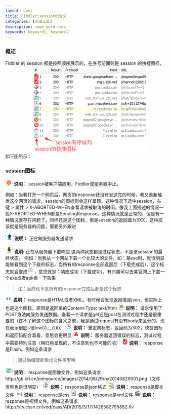 ```yaml
---
layout: post
title: Fiddler|session的含义
categories: [测试工具]
description: some word here
keywords: keyword1, keyword2
---
```


### 概述
Fiddler 的 session 都是按照顺序展示的，在序号前面则是 session 的快捷图标，如下图所示：
![2015-12-19-1](/images/2015-12-19-1.png)

### session图标
![2015-12-19-2](/images/2015-12-19-2.png) 
**说明：** session被客户端应用，Fiddler或服务器中止。

例如：当我打开一个网页后，网页的response还没有发送完的时候，我又重新触发这个网页的请求，session的图标则会这样呈现，这种情况下选中session，右键 > 属性 > X-ABORTED-WHEN查看请求被取消的时间，像我上面描述的情况一般X-ABORTED-WHEN都是SendingResponse。这种情况就是正常的，但是有一种情况就存在问题了。同样还是这个图标，但是session的返回值为5XX，这种应该就是服务器的问题，需要另外跟进


![2015-19-3](/images/2015-12-19-3.png) 
**说明：** 正在向服务器发送请求

![2015-12-19-4](/images/2015-12-19-4.png)
**说明:** 正在从服务器下载响应
这两种状态都是过程状态，不是该session的最终状态。
例如：当我从一个网站下载一个比较大的文件，如：某exe时，就很明显能够看到这个下载的标志，当所有的response全部返回后（下载完成后），这个标志就会变成![2015-12-19-5](/images/2015-12-19-5.png)，意思就是：响应成功（下载成功），有兴趣可以去某官网上下载一个exe或者apk看一下效果
> 注：当然也不是所有的response完成后都是这个标志


![2015-12-19-6](/images/2015-12-19-6.png)
**说明：** response是HTML或者XML。有时候会发现返回值是json，但实际上也是这个图标，原因是返回值的Content-Type: text/html
![2015-12-19-7](/images/2015-12-19-7.png)
**说明：** 请求使用了POST方法向服务发送数据。查看一个请求是get还是post在测试过程中还是很重要的（在不了解这个图标的含义之前，我是通过request有没有body来区分的，现在表示很囧~很low(⊙﹏⊙)b）
![2015-12-19-8](/images/2015-12-19-8.png)
**说明：** 重定向标志，返回码为302，快捷图标和返回码配合着看，意思会更明显
![2015-12-19-9](/images/2015-12-19-9.png)
**说明：** 服务器返回错误的标志，测试过程中需要特别注意（用红色呈现的，不注意到也不可能的哈）
![2015-12-19-10](/images/2015-12-19-10.png)
**说明：** response是Flash。例如这条请求[](http://img1.126.net/channel12/021501/300250_1113.swf)
> 通过后缀就能看出文件类型哈


![2015-12-19-11](/images/2015-12-19-11.png)
**说明：** response是图像文件。例如这条请求http://gb.cri.cn/mmsource/images/2014/08/29/nx20140829001.png（文件类型也是很明显）
![2015-12-19-12](/images/2015-12-19-12.png)
**说明：** response是json格式
![2015-12-19-13](/images/2015-12-19-13.png)
**说明：** response是脚本文件
![2015-12-19-14](/images/2015-12-19-14.png)
**说明：** response是css
![2015-12-19-15](/images/2015-12-19-15.png)
**说明：** response是xml文件
![2015-12-19-16](/images/2015-12-19-16.png)
**说明：** response是视频文件。例如这条请求http://stv.cssn.cn/vod/cass/AD/2015/3/17/1426582795852.flv


















































